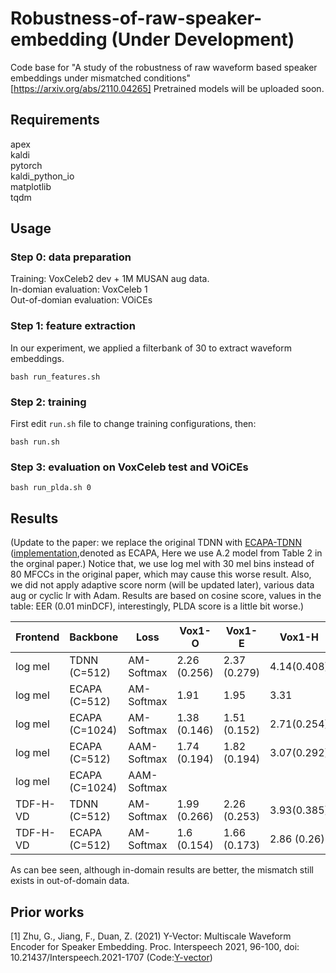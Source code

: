 # Robustness-of-raw-speaker-embedding (Under Development)
Code base for "A study of the robustness of raw waveform based speaker embeddings under mismatched conditions" [https://arxiv.org/abs/2110.04265]
Pretrained models will be uploaded soon.

## Requirements
apex \
kaldi \
pytorch \
kaldi_python_io \
matplotlib \
tqdm

## Usage

### Step 0: data preparation

Training: VoxCeleb2 dev + 1M MUSAN aug data. \
In-domian evaluation: VoxCeleb 1 \
Out-of-domian evaluation: VOiCEs

### Step 1: feature extraction
In our experiment, we applied a filterbank of 30 to extract waveform embeddings.

```
bash run_features.sh
```

### Step 2: training
First edit ```run.sh``` file to change training configurations, then:
```
bash run.sh
```

### Step 3: evaluation on VoxCeleb test and VOiCEs 


```
bash run_plda.sh 0
```

## Results

(Update to the paper: we replace the original TDNN with [ECAPA-TDNN](https://arxiv.org/abs/2005.07143) ([implementation](https://github.com/lawlict/ECAPA-TDNN),denoted as ECAPA, Here we use A.2 model from Table 2 in the orginal paper.) Notice that, we use log mel with 30 mel bins instead of 80 MFCCs in the original paper, which may cause this worse result. Also, we did not apply adaptive score norm (will be updated later), various data aug or cyclic lr with Adam. Results are based on cosine score, values in the table: EER (0.01 minDCF), interestingly, PLDA score is a little bit worse.) 

| Frontend   |Backbone      | Loss       |Vox1-O       | Vox1-E      |Vox1-H      | VOiCEs     |
|------------|--------------|------------|-------------|-------------|------------|------------|
| log mel    | TDNN (C=512) |AM-Softmax  | 2.26 (0.256)| 2.37 (0.279)| 4.14(0.408)|6.79 (0.553)|
| log mel    |ECAPA (C=512) |AM-Softmax  | 1.91        | 1.95		 | 3.31 	  |6.68 (0.469)|
| log mel    |ECAPA (C=1024)|AM-Softmax  | 1.38 (0.146)| 1.51 (0.152)| 2.71(0.254)|6.60 (0.427)|
| log mel    |ECAPA (C=512) |AAM-Softmax | 1.74 (0.194)| 1.82 (0.194)| 3.07(0.292)|6.39 (0.452)|
| log mel    |ECAPA (C=1024)|AAM-Softmax |             |             |			  |			   |
| TDF-H-VD   | TDNN (C=512) |AM-Softmax  | 1.99 (0.266)| 2.26 (0.253)| 3.93(0.385)|7.40 (0.633)|
| TDF-H-VD   |ECAPA (C=512) |AM-Softmax  | 1.6  (0.154)| 1.66 (0.173)| 2.86 (0.26)|7.95 (0.582)|

As can bee seen, although in-domain results are better, the mismatch still exists in out-of-domain data.

## Prior works

[1] Zhu, G., Jiang, F., Duan, Z. (2021) Y-Vector: Multiscale Waveform Encoder for Speaker Embedding. Proc. Interspeech 2021, 96-100, doi: 10.21437/Interspeech.2021-1707 (Code:[Y-vector](https://github.com/gzhu06/Y-vector))